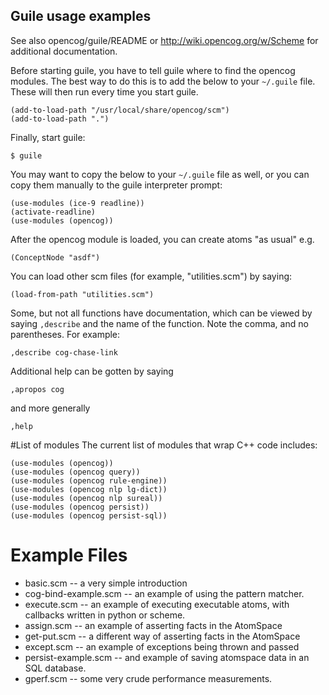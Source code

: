 Guile usage examples
--------------------

See also opencog/guile/README or http://wiki.opencog.org/w/Scheme
for additional documentation.

Before starting guile, you have to tell guile where to find the opencog
modules.  The best way to do this is to add the below to your `~/.guile`
file.  These will then run every time you start guile.
```
(add-to-load-path "/usr/local/share/opencog/scm")
(add-to-load-path ".")
```
Finally, start guile:
```
$ guile
```

You may want to copy the below to your `~/.guile` file as well, or you
can copy them manually to the guile interpreter prompt:
```
(use-modules (ice-9 readline))
(activate-readline)
(use-modules (opencog))
```

After the opencog module is loaded, you can create atoms "as usual" e.g.
```
(ConceptNode "asdf")
```

You can load other scm files (for example, "utilities.scm") by saying:

```
(load-from-path "utilities.scm")
```

Some, but not all functions have documentation, which can be viewed by
saying `,describe` and the name of the function.  Note the comma, and no
parentheses.  For example:
```
,describe cog-chase-link
```
Additional help can be gotten by saying
```
,apropos cog
```
and more generally
```
,help
```

#List of modules
The current list of modules that wrap C++ code includes:
```
(use-modules (opencog))
(use-modules (opencog query))
(use-modules (opencog rule-engine))
(use-modules (opencog nlp lg-dict))
(use-modules (opencog nlp sureal))
(use-modules (opencog persist))
(use-modules (opencog persist-sql))
```

# Example Files

* basic.scm   -- a very simple introduction
* cog-bind-example.scm -- an example of using the pattern matcher.
* execute.scm -- an example of executing executable atoms, with
                 callbacks written in python or scheme.
* assign.scm  -- an example of asserting facts in the AtomSpace
* get-put.scm -- a different way of asserting facts in the AtomSpace
* except.scm  -- an example of exceptions being thrown and passed
* persist-example.scm -- and example of saving atomspace data in an SQL
                 database.
* gperf.scm   -- some very crude performance measurements.

